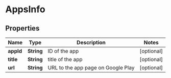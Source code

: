 # AppsInfo


## Properties

| Name | Type | Description | Notes |
|------------ | ------------- | ------------- | -------------|
**appId** | **String** | ID of the app |[optional]|
**title** | **String** | title of the app |[optional]|
**url** | **String** | URL to the app page on Google Play |[optional]|